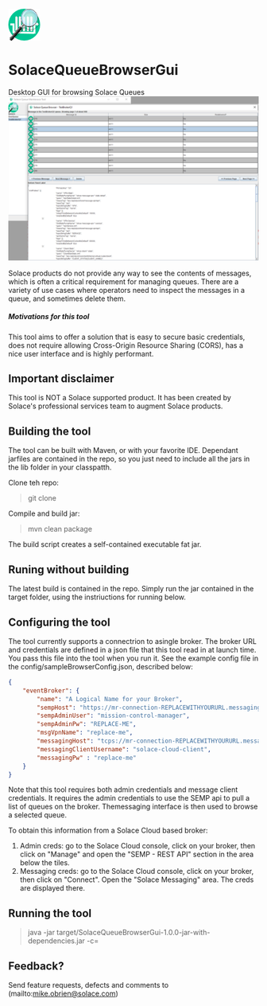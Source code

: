 ![Project Logo](./SolaceQueueBrowserGui/config/queueBrowserIcon.png "Queue Browser Logo")

# SolaceQueueBrowserGui
Desktop GUI for browsing Solace Queues
![Screenshot](./screenshot.png "Screenshot")

Solace products do not provide any way to see the contents of messages, which is often a critical requirement for managing queues. There are a variety of use cases where operators need to inspect the messages in a queue, and sometimes delete them. 

##### Motivations for this tool
This tool aims to offer a solution that is easy to secure basic credentials, does not require allowing  Cross-Origin Resource Sharing (CORS), has a nice user interface and is highly performant.

## Important disclaimer
This tool is NOT a Solace supported product. It has been created by Solace's professional services team to augment Solace products. 

## Building the tool
The tool can be built with Maven, or with your favorite IDE. Dependant jarfiles are contained in the repo, so you just need to include all the jars in the lib folder in your classpatth.

Clone teh repo:
> git clone <this repo>

Compile and build jar:
> mvn clean package

The build script creates a self-contained executable fat jar.

## Runing without building

The latest build is contained in the repo. Simply run the jar contained in the target folder, using the instriuctions for running below.

## Configuring the tool
The tool currently supports a connectrion to asingle broker. The broker URL and credentials are defined in a json file that this tool read in at launch time. You pass this file into the tool when you run it. See the example config file in the config/sampleBrowserConfig.json, described below:

```json
{
	"eventBroker": {
		"name": "A Logical Name for your Broker",
		"sempHost": "https://mr-connection-REPLACEWITHYOURURL.messaging.solace.cloud:943/SEMP/v2/config",
		"sempAdminUser": "mission-control-manager",
		"sempAdminPw": "REPLACE-ME",
		"msgVpnName": "replace-me",
		"messagingHost": "tcps://mr-connection-REPLACEWITHYOURURL.messaging.solace.cloud:55443",
		"messagingClientUsername": "solace-cloud-client",
		"messagingPw" : "replace-me"
	}
}
```
Note that this tool requires both admin credentials and message client credentials. It requires the admin credentials to use the SEMP api to pull a list of queues on the broker. Themessaging interface is then used to browse a selected queue. 

To obtain this information from a Solace Cloud based broker:
1. Admin creds: go to the Solace Cloud console, click on your broker, then click on "Manage" and open the "SEMP - REST API" section in the area below the tiles. 
2. Messaging creds: go to the Solace Cloud console, click on your broker, then click on "Connect". Open the "Solace Messaging" area. The creds are displayed there.  

## Running the tool
> java -jar target/SolaceQueueBrowserGui-1.0.0-jar-with-dependencies.jar -c=<path to your config file>

## Feedback?
Send feature requests, defects and comments to (mailto:mike.obrien@solace.com)


